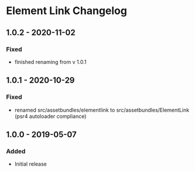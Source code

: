 # Element Link Changelog

## 1.0.2 - 2020-11-02
### Fixed
- finished renaming from v 1.0.1

## 1.0.1 - 2020-10-29
### Fixed
- renamed src/assetbundles/elementlink to src/assetbundles/ElementLink (psr4 autoloader compliance)

## 1.0.0 - 2019-05-07
### Added
- Initial release
